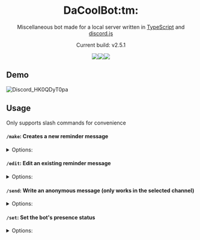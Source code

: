 <div align="center">
  <h1>DaCoolBot:tm:</h1>

Miscellaneous bot made for a local server written in [TypeScript](https://www.typescriptlang.org/) and [discord.js](https://discord.js.org/)

Current build: v2.5.1

  <div style="display: flex; justify-content: center;"> 
    <img src=https://github.com/eng1k73cnh/DaCoolBot/actions/workflows/codeql-analysis.yml/badge.svg />
    <img src=https://github.com/eng1k73cnh/DaCoolBot/actions/workflows/build.yml/badge.svg />
    <img src=https://github.com/eng1k73cnh/DaCoolBot/actions/workflows/lint.yml/badge.svg />
  </div>

</div>

## Demo

![Discord_HK0QDyT0pa](https://user-images.githubusercontent.com/77577746/162233085-abc647ac-b70e-4d45-be41-67b4e0230ef8.gif)

## Usage

Only supports slash commands for convenience

#### `/make`: Creates a new reminder message

<details>
<summary> Options: </summary>

- `message` (string) (required): (Pastebin / Google Spreadsheets URL containing) reminder message content
  - Returns RAW Pastebin content if provided a Pastebin URL
    - Utilizes [axios](https://github.com/axios/axios)
  - Returns a screenshot of the spreadsheet if provided a Google Spreadsheets URL
    - Utilizes [capture-website](https://github.com/sindresorhus/capture-website) and [imgur](https://github.com/KenEucker/imgur)
  - Else returns the given message content
- `mention` (boolean): Mentions everyone after a message is created
  - Default output:
  ```typescript
  `@everyone DaCoolReminder is updated for ${new Date(
  	Date.now() + 7 * 3600 * 1000
  ).toLocaleString("en-US", {
  	weekday: "long",
  	month: "long",
  	day: "numeric",
  	year: "numeric"
  })}`;
  ```
- `note` (string): Mention note (not used if `mention` is false/not chosen)
  - Appends the note at the end of the mention message above (wrapped in parentheses)
  </details>

#### `/edit`: Edit an existing reminder message

<details>
<summary> Options: </summary>

- `id` (string) (required): ID of the message that needs to be edited
- `message` (string) (required): (Pastebin / Google Spreadsheets URL containing) reminder message content
  - Returns RAW Pastebin content if provided a Pastebin URL
    - Utilizes [axios](https://github.com/axios/axios)
  - Returns a screenshot of the spreadsheet if provided a Google Spreadsheets URL
    - Utilizes [capture-website](https://github.com/sindresorhus/capture-website) and [imgur](https://github.com/KenEucker/imgur)
  - Else returns the given message content
- `mention` (boolean): Mentions everyone after a message is created
  - Default output:
  ```typescript
  `@everyone DaCoolReminder is updated for ${new Date(
  	Date.now() + 7 * 3600 * 1000
  ).toLocaleString("en-US", {
  	weekday: "long",
  	month: "long",
  	day: "numeric",
  	year: "numeric"
  })}`;
  ```
- `note` (string): Mention note (not used if `mention` is false/not chosen)
  - Appends the note at the end of the mention message above (wrapped in parentheses)
  </details>

#### `/send`: Write an anonymous message (only works in the selected channel)

<details>
<summary> Options: </summary>

- `message` (string) (required): Message content
  - Sends the given message content as the bot
  </details>

#### `/set`: Set the bot's presence status

<details>
<summary> Options: </summary>

- `type` ([ActivityType](https://discord.js.org/#/docs/discord.js/stable/typedef/ActivityType)) (required): Type of the activity
- `message` (string) (required): Name of the activity
- `status` ([PresenceStatusData](https://discord.js.org/#/docs/discord.js/stable/typedef/PresenceStatusData)) (required): Bot's status
- `url` (string): Twitch/YouTube stream link
